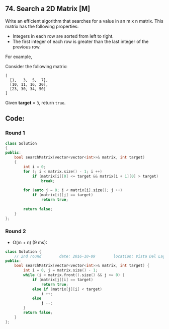 ## 74. Search a 2D Matrix [M]
Write an efficient algorithm that searches for a value in an m x n matrix. This matrix has the following properties:

  - Integers in each row are sorted from left to right.
  - The first integer of each row is greater than the last integer of the previous row.

For example,

Consider the following matrix: 
```
[
  [1,   3,  5,  7],
  [10, 11, 16, 20],
  [23, 30, 34, 50]
]
```

Given **target** = `3`, return `true`.

## Code:
### Round 1
```c++
class Solution 
{
public:
    bool searchMatrix(vector<vector<int>>& matrix, int target) 
    {
        int i = 0;
        for (; i < matrix.size() - 1; i ++)
            if (matrix[i][0] <= target && matrix[i + 1][0] > target)
                break;
        
        for (auto j = 0; j < matrix[i].size(); j ++)
            if (matrix[i][j] == target)
                return true;
        
        return false;
    }
};
```

### Round 2
- O(m + n) (9 ms):
```c++
class Solution {
    // 2nd round        date: 2016-10-09        location: Vista Del Lago III Apartement
public:
    bool searchMatrix(vector<vector<int>>& matrix, int target) {
        int i = 0, j = matrix.size() - 1;
        while (i < matrix.front().size() && j >= 0) {
            if (matrix[j][i] == target)
                return true;
            else if (matrix[j][i] < target)
                i ++;
            else
                j --;
        }
        return false;
    }
};
```
